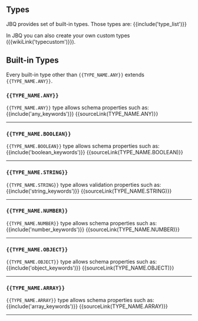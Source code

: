 ## Types
JBQ provides set of built-in types. Those types are:
{{include('type_list')}}

In JBQ you can also create your own custom types ({{wikiLink('typecustom')}}).

## Built-in Types
Every built-in type other than `{{TYPE_NAME.ANY}}` extends `{{TYPE_NAME.ANY}}`.

### **`{{TYPE_NAME.ANY}}`**
`{{TYPE_NAME.ANY}}` type allows schema properties such as:
{{include('any_keywords')}}
{{sourceLink(TYPE_NAME.ANY)}}
***


### **`{{TYPE_NAME.BOOLEAN}}`**
`{{TYPE_NAME.BOOLEAN}}` type allows schema properties such as:
{{include('boolean_keywords')}}
{{sourceLink(TYPE_NAME.BOOLEAN)}}
***


### **`{{TYPE_NAME.STRING}}`**
`{{TYPE_NAME.STRING}}` type allows validation properties such as:
{{include('string_keywords')}}
{{sourceLink(TYPE_NAME.STRING)}}
***


### **`{{TYPE_NAME.NUMBER}}`**
`{{TYPE_NAME.NUMBER}}` type allows schema properties such as:
{{include('number_keywords')}}
{{sourceLink(TYPE_NAME.NUMBER)}}
***


### **`{{TYPE_NAME.OBJECT}}`**
`{{TYPE_NAME.OBJECT}}` type allows schema properties such as:
{{include('object_keywords')}}
{{sourceLink(TYPE_NAME.OBJECT)}}
***


### **`{{TYPE_NAME.ARRAY}}`**
`{{TYPE_NAME.ARRAY}}` type allows schema properties such as:
{{include('array_keywords')}}
{{sourceLink(TYPE_NAME.ARRAY)}}
***
